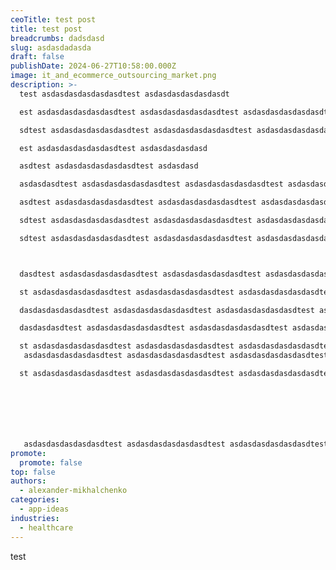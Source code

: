 ```yaml
---
ceoTitle: test post
title: test post
breadcrumbs: dadsdasd
slug: asdasdadasda
draft: false
publishDate: 2024-06-27T10:58:00.000Z
image: it_and_ecommerce_outsourcing_market.png
description: >-
  test asdasdasdasdasdasdtest asdasdasdasdasdasdt

  est asdasdasdasdasdasdtest asdasdasdasdasdasdtest asdasdasdasdasdasdtest asdasdasdasdasda

  sdtest asdasdasdasdasdasdtest asdasdasdasdasdasdtest asdasdasdasdasdasdtest asdasdasdasdasdasdtest asdasdasdasdasdasdtest asdasdasdasdasdasdt

  est asdasdasdasdasdasdtest asdasdasdasdasd

  asdtest asdasdasdasdasdasdtest asdasdasd

  asdasdasdtest asdasdasdasdasdasdtest asdasdasdasdasdasdtest asdasdasdasdasdasdtest asdasdasdasdasdasdtest asdasdasdasdasdasdtest asdasdasdasdasdasdtest asdasdasdasdasdasdtest asdasdasdasdasdasdtest asdasdasdasdasd

  asdtest asdasdasdasdasdasdtest asdasdasdasdasdasdtest asdasdasdasdasdasdtest asdasdasdasdasdasdtest asdasdasdasdasda

  sdtest asdasdasdasdasdasdtest asdasdasdasdasdasdtest asdasdasdasdasdasdtest asdasdasdasdasdasdtest asdasdasdasdasdasdtest asdasdasdasdasdasdtest asdasdasdasdasdasdtest asdasdasdasdasdasdtest asdasdasdasdasdasdtest asdasdasdasdasdasdtest asdasdasdasdasdasdtest asdasdasdasdasdasdtest asdasdasdasdasdasdtest asdasdasdasdasdasdtest asdasdasdasdasdasdtest asdasdasdasdasdasdtest asdasdasdasdasdasdtest asdasdasdasdasdasdtest asdasdasdasdasdasdtest asdasdasdasdasdasdtest asdasdasdasdasdasdtest asdasdasdasdasda

  sdtest asdasdasdasdasdasdtest asdasdasdasdasdasdtest asdasdasdasdasdasdtest asdasdasdasdasdasdtest asdasdasdasdasdasdtest asdasdasdasdasdasdtest asdasdasdasdas



  dasdtest asdasdasdasdasdasdtest asdasdasdasdasdasdtest asdasdasdasdasdasdtest asdasdasdasdasdasdtest asdasdasdasdasdasdtest asdasdasdasdasdasdtest asdasdasdasdasdasdtest asdasdasdasdasdasdtest asdasdasdasdasdasdtest asdasdasdasdasdasdtest asdasdasdasdasdasdtest asdasdasdasdasdasdtest asdasdasdasdasdasdtest asdasdasdasdasdasdtest asdasdasdasdasdasdtest asdasdasdasdasdasdtest asdasdasdasdasdasdtest asdasdasdasdasdasdtest asdasdasdasdasdasdtest asdasdasdasdasdasdtest asdasdasdasdasdasdtest asdasdasdasdasdasdtest asdasdasdasdasdasdtest asdasdasdasdasdasdtest asdasdasdasdasdasdtest asdasdasdasdasdasdtest asdasdasdasdasdasdtest asdasdasdasdasdasdtest asdasdasdasdasdasdtest asdasdasdasdasdasdtest asdasdasdasdasdasdtest asdasdasdasdasdasdtest asdasdasdasdasdasdtest asdasdasdasdasdasdtest asdasdasdasdasdasdte

  st asdasdasdasdasdasdtest asdasdasdasdasdasdtest asdasdasdasdasdasdtest asdasdasdasdasdasdtest asdasdasdasdasdasdtest asdasdasdasdasdasdtest asdasdasdasdasdasdtest asdasdasdasdasdasdtest asdasdasdasdasdasdtest asdasdasdasdasdasdtest asdasdasdasdasdasdtest asdasdasdasdasdasdtest asdasdasdasdasdasdtest asdasdasdasdasdasdtest asdasdasdasdasdasdtest asdasdasdasdasdasdtest asdasdasdasdasdasdtest asdasdasdasdasdasdtest asdasdasdasdasdasdtest asdasdasdasdasdasdtest asdasdasdasdasdasdtest asdasdasdasdasdasdtest asdasdasdasdasdasdtest asdasdasdasdasdasdtest asdasdasdasdasdasdtest asdasdasdasdasdasdtest asdasdasdasdasdasdtest asdasdasdasdasdasdtest asdasdasdasdasdasdtest asdasdasdasdasdasdtest asdasdasdasdasdasdtest asdasdasdasdasdasdtest asdasdasdasdasdasdtest asdasdasdasdasdasdtest asdasdasdasdasdasdtest as

  dasdasdasdasdasdtest asdasdasdasdasdasdtest asdasdasdasdasdasdtest asdasdasdasdasdasdtest asdasdasdasdasdasdtest asdasdasdasdasdasdtest asdasdasdasdasdasdtest asdasdasdasdasdasdtest asdasdasdasdasdasdtest asdasdasdasdasdasdtest asdasdasdasdasdasdtest asdasdasdasdasdasdtest asdasdasdasdasdasdtest asdasdasdasdasdasdtest asdasdasdasdasdasdtest asdasdasdasdasdasdtest asdasdasdasdasdasdtest asdasdasdasdasdasdtest asdasdasdasdasdasdtest asdasdasdasdasdasdtest asdasdasdasdasdasdtest asdasdasdasdasdasdtest asdasdasdasdasdasdtest asdasdasdasdasdasdtest asdasdasdasdasdasdtest asdasdasdasdasdasdtest asdasdasdasdasdasdtest asdasdasdasdasdasdtest asdasdasdasdasdasdtest asdasdasdasdasdasdtest asdasdasdasdasdasdtest asdasdasdasdasdasdtest asdasdasdasdasdasdtest asdasdasdasdasdasdtest asdasdas

  dasdasdasdtest asdasdasdasdasdasdtest asdasdasdasdasdasdtest asdasdasdasdasdasdtest asdasdasdasdasdasdtest asdasdasdasdasdasdtest asdasdasdasdasdasdtest asdasdasdasdasdasdtest asdasdasdasdasdasdtest asdasdasdasdasdasdtest asdasdasdasdasdasdtest asdasdasdasdasdasdtest asdasdasdasdasdasdtest asdasdasdasdasdasdtest asdasdasdasdasdasdtest asdasdasdasdasdasdtest asdasdasdasdasdasdtest asdasdasdasdasdasdtest asdasdasdasdasdasdtest asdasdasdasdasdasdtest asdasdasdasdasdasdtest asdasdasdasdasdasdtest asdasdasdasdasdasdtest asdasdasdasdasdasdtest asdasdasdasdasdasdtest asdasdasdasdasdasdtest asdasdasdasdasdasdtest asdasdasdasdasdasdtest asdasdasdasdasdasdtest asdasdasdasdasdasdtest asdasdasdasdasdasdtest asdasdasdasdasdasdtest asdasdasdasdasdasdtest asdasdasdasdasdasdtest asdasdasdasdasdasdtest asdasdasdasdasdasdtest asdasdasdasdasdasdtest asdasdasdasdasdasdtest asdasdasdasdasdasdtest asdasdasdasdasdasdtest asdasdasdasdasdasdtest asdasdasdasdasdasdte

  st asdasdasdasdasdasdtest asdasdasdasdasdasdtest asdasdasdasdasdasdtest asdasdasdasdasdasdtest asdasdasdasdasdasdtest asdasdasdasdasdasdtest asdasdasdasdasdasdtest asdasdasdasdasdasdtest asdasdasdasdasdasdtest asdasdasdasdasdasdtest asdasdasdasdasdasdtest asdasdasdasdasdasdtest asdasdasdasdasdasdtest asdasdasdasdasdasdtest asdasdasdasdasdasdtest asdasdasdasdasdasdtest asdasdasdasdasdasdtest asdasdasdasdasdasdtest asdasdasdasdasdasdtest asdasdasdasdasdasdtest asdasdasdasdasdasdtest asdasdasdasdasdasdtest asdasdasdasdasdasdtest asdasdasdasdasdasdtest asdasdasdasdasdasdtest asdasdasdasdasdasdtest asdasdasdasdasdasdtest asdasdasdasdasdasdtest asdasdasdasdasdasdtest asdasdasdasdasdasdtest asdasdasdasdasdasdtest asdasdasdasdasdasdtest asdasdasdasdasdasdtest asdasdasdasdasdasdtest asdasdasdasdasdasdtest asdasdasdasdasdasdtest asdasdasdasdasdasdtest asdasdasdasdasdasdtest asdasdasdasdasdasdtest asdasdasdasdasdasdtest asdasdasdasdasdasdtest asdasdasdasdasdasdtest
   asdasdasdasdasdasdtest asdasdasdasdasdasdtest asdasdasdasdasdasdtest asdasdasdasdasdasdtest asdasdasdasdasdasdtest asdasdasdasdasdasdtest asdasdasdasdasdasdtest asdasdasdasdasdasdtest asdasdasdasdasdasdtest asdasdasdasdasdasdtest asdasdasdasdasdasdtest asdasdasdasdasdasdtest asdasdasdasdasdasdtest asdasdasdasdasdasdtest asdasdasdasdasdasdtest asdasdasdasdasdasdtest asdasdasdasdasdasdtest asdasdasdasdasdasdtest asdasdasdasdasdasdtest asdasdasdasdasdasdtest asdasdasdasdasdasdtest asdasdasdasdasdasdtest asdasdasdasdasdasdtest asdasdasdasdasdasdtest asdasdasdasdasdasdtest asdasdasdasdasdasdtest asdasdasdasdasdasdtest asdasdasdasdasdasdtest asdasdasdasdasdasdtest asdasdasdasdasdasdtest asdasdasdasdasdasdtest asdasdasdasdasdasdtest asdasdasdasdasdasdtest asdasdasdasdasdasdtest asdasdasdasdasdasdtest asdasdasdasdasdasdtest asdasdasdasdasdasdtest asdasdasdasdasdasdtest asdasdasdasdasdasdtest asdasdasdasdasdasdtest asdasdasdasdasdasdtest asdasdasdasdasdasdtest asdasdasdasdasdasdtest asdasdasdasdasdasdtest asdasdasdasdasdasdtest asdasdasdasdasdasdte

  st asdasdasdasdasdasdtest asdasdasdasdasdasdtest asdasdasdasdasdasdtest asdasdasdasdasdasdtest asdasdasdasdasdasdtest asdasdasdasdasdasdtest asdasdasdasdasdasdtest asdasdasdasdasdasdtest asdasdasdasdasdasdtest asdasdasdasdasdasdtest asdasdasdasdasdasdtest asdasdasdasdasdasdtest asdasdasdasdasdasdtest asdasdasdasdasdasdtest asdasdasdasdasdasdtest asdasdasdasdasdasdtest asdasdasdasdasdasdtest asdasdasdasdasdasdtest asdasdasdasdasdasdtest asdasdasdasdasdasdtest asdasdasdasdasdasdtest asdasdasdasdasdasdtest asdasdasdasdasdasdtest asdasdasdasdasdasdtest asdasdasdasdasdasdtest asdasdasdasdasdasdtest asdasdasdasdasdasdtest asdasdasdasdasdasdtest asdasdasdasdasdasdtest asdasdasdasdasdasdtest asdasdasdasdasdasdtest asdasdasdasdasdasdtest asdasdasdasdasdasdtest asdasdasdasdasdasdtest asdasdasdasdasdasdtest asdasdasdasdasdasdtest asdasdasdasdasdasdtest asdasdasdasdasdasdtest asdasdasdasdasdasdtest asdasdasdasdasdasdtest asdasdasdasdasdasdtest asdasdasdasdasdasdtest asdasdasdasdasdasdtest asdasdasdasdasdasdtest asdasdasdasdasdasdtest asdasdasdasdasdasdtest







   asdasdasdasdasdasdtest asdasdasdasdasdasdtest asdasdasdasdasdasdtest asdasdasdasdasdasdtest asdasdasdasdasdasdtest asdasdasdasdasdasdtest asdasdasdasdasdasdtest asdasdasdasdasdasdtest asdasdasdasdasdasdtest asdasdasdasdasdasdtest asdasdasdasdasdasdtest asdasdasdasdasdasdtest asdasdasdasdasdasdtest asdasdasdasdasdasdtest asdasdasdasdasdasdtest asdasdasdasdasdasdtest asdasdasdasdasdasdtest asdasdasdasdasdasdtest asdasdasdasdasdasdtest asdasdasdasdasdasdtest asdasdasdasdasdasdtest asdasdasdasdasdasdtest asdasdasdasdasdasdtest asdasdasdasdasdasdtest asdasdasdasdasdasdtest asdasdasdasdasdasdtest asdasdasdasdasdasdtest asdasdasdasdasdasdtest asdasdasdasdasdasdtest asdasdasdasdasdasdtest asdasdasdasdasdasdtest asdasdasdasdasdasdtest asdasdasdasdasdasdtest asdasdasdasdasdasdtest asdasdasdasdasdasdtest asdasdasdasdasdasdtest asdasdasdasdasdasdtest asdasdasdasdasdasdtest asdasdasdasdasdasdtest asdasdasdasdasdasdtest asdasdasdasdasdasdtest asdasdasdasdasdasdtest asdasdasdasdasdasdtest asdasdasdasdasdasdtest asdasdasdasdasdasdtest asdasdasdasdasdasdtest asdasdasdasdasdasdtest asdasdasdasdasdasdtest asdasdasdasdasdasdtest asdasdasdasdasdasdtest asdasdasdasdasdasdtest asdasdasdasdasdasdtest asdasdasdasdasdasdtest asdasdasdasdasdasdtest asdasdasdasdasdasdtest asdasdasdasdasdasdtest asdasdasdasdasdasdtest asdasdasdasdasdasdtest asdasdasdasdasdasdtest asdasdasdasdasdasdtest asdasdasdasdasdasdtest asdasdasdasdasdasdtest asdasdasdasdasdasdtest asdasdasdasdasdasdtest asdasdasdasdasdasdtest asdasdasdasdasdasdtest asdasdasdasdasdasdtest asdasdasdasdasdasdtest asdasdasdasdasdasdtest asdasdasdasdasdasdtest asdasdasdasdasdasdtest asdasdasdasdasdasdtest asdasdasdasdasdasdtest asdasdasdasdasdasdtest asdasdasdasdasdasdtest asdasdasdasdasdasdtest asdasdasdasdasdasdtest asdasdasdasdasdasdtest asdasdasdasdasdasdtest asdasdasdasdasdasdtest asdasdasdasdasdasdtest asdasdasdasdasdasdtest asdasdasdasdasdasdtest asdasdasdasdasdasdtest asdasdasdasdasdasdtest asdasdasdasdasdasdtest asdasdasdasdasdasdtest asdasdasdasdasdasdtest asdasdasdasdasdasdtest asdasdasdasdasdasdtest asdasdasdasdasdasdtest asdasdasdasdasdasdtest asdasdasdasdasdasdtest asdasdasdasdasdasdtest asdasdasdasdasdasdtest asdasdasdasdasdasdtest asdasdasdasdasdasdtest asdasdasdasdasdasdtest asdasdasdasdasdasdtest asdasdasdasdasdasdtest asdasdasdasdasdasdtest asdasdasdasdasdasdtest asdasdasdasdasdasdtest asdasdasdasdasdasdtest asdasdasdasdasdasdtest asdasdasdasdasdasdtest asdasdasdasdasdasdtest asdasdasdasdasdasdtest asdasdasdasdasdasdtest asdasdasdasdasdasdtest asdasdasdasdasdasdtest asdasdasdasdasdasdtest asdasdasdasdasdasdtest asdasdasdasdasdasdtest asdasdasdasdasdasdtest asdasdasdasdasdasdtest asdasdasdasdasdasdtest asdasdasdasdasdasdtest asdasdasdasdasdasdtest asdasdasdasdasdasdtest asdasdasdasdasdasdtest asdasdasdasdasdasdtest asdasdasdasdasdasdtest asdasdasdasdasdasdtest asdasdasdasdasdasdtest asdasdasdasdasdasdtest asdasdasdasdasdasdtest asdasdasdasdasdasdtest asdasdasdasdasdasdtest asdasdasdasdasdasdtest asdasdasdasdasdasdtest asdasdasdasdasdasdtest asdasdasdasdasdasdtest asdasdasdasdasdasdtest asdasdasdasdasdasdtest asdasdasdasdasdasdtest asdasdasdasdasdasdtest asdasdasdasdasdasdtest asdasdasdasdasdasdtest asdasdasdasdasdasdtest asdasdasdasdasdasdtest asdasdasdasdasdasdtest asdasdasdasdasdasdtest asdasdasdasdasdasdtest asdasdasdasdasdasdtest asdasdasdasdasdasdtest asdasdasdasdasdasd
promote:
  promote: false
top: false
authors:
  - alexander-mikhalchenko
categories:
  - app-ideas
industries:
  - healthcare
---
```

test
